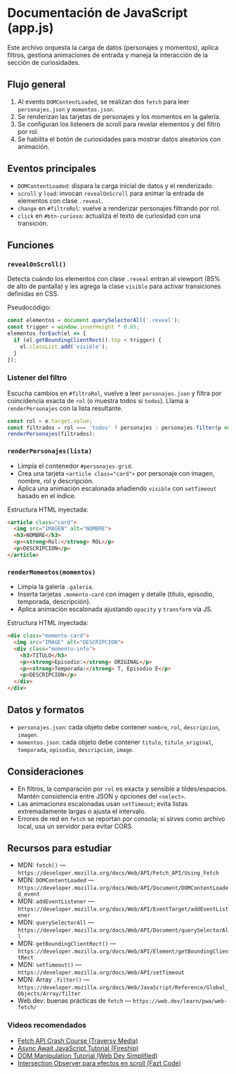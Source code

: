 # Documentación de JavaScript (app.js)

Este archivo orquesta la carga de datos (personajes y momentos), aplica filtros, gestiona animaciones de entrada y maneja la interacción de la sección de curiosidades.

## Flujo general

1. Al evento `DOMContentLoaded`, se realizan dos `fetch` para leer `personajes.json` y `momentos.json`.
2. Se renderizan las tarjetas de personajes y los momentos en la galería.
3. Se configuran los listeners de scroll para revelar elementos y del filtro por rol.
4. Se habilita el botón de curiosidades para mostrar datos aleatorios con animación.

## Eventos principales

- `DOMContentLoaded`: dispara la carga inicial de datos y el renderizado.
- `scroll` y `load`: invocan `revealOnScroll` para animar la entrada de elementos con clase `.reveal`.
- `change` en `#filtroRol`: vuelve a renderizar personajes filtrando por rol.
- `click` en `#btn-curioso`: actualiza el texto de curiosidad con una transición.

## Funciones

### `revealOnScroll()`
Detecta cuándo los elementos con clase `.reveal` entran al viewport (85% de alto de pantalla) y les agrega la clase `visible` para activar transiciones definidas en CSS.

Pseudocódigo:
```js
const elementos = document.querySelectorAll('.reveal');
const trigger = window.innerHeight * 0.85;
elementos.forEach(el => {
  if (el.getBoundingClientRect().top < trigger) {
    el.classList.add('visible');
  }
});
```

### Listener del filtro
Escucha cambios en `#filtroRol`, vuelve a leer `personajes.json` y filtra por coincidencia exacta de `rol` (o muestra todos si `todos`). Llama a `renderPersonajes` con la lista resultante.

```js
const rol = e.target.value;
const filtrados = rol === 'todos' ? personajes : personajes.filter(p => p.rol === rol);
renderPersonajes(filtrados);
```

### `renderPersonajes(lista)`
- Limpia el contenedor `#personajes-grid`.
- Crea una tarjeta `<article class="card">` por personaje con imagen, nombre, rol y descripción.
- Aplica una animación escalonada añadiendo `visible` con `setTimeout` basado en el índice.

Estructura HTML inyectada:
```html
<article class="card">
  <img src="IMAGEN" alt="NOMBRE">
  <h3>NOMBRE</h3>
  <p><strong>Rol:</strong> ROL</p>
  <p>DESCRIPCION</p>
</article>
```

### `renderMomentos(momentos)`
- Limpia la galería `.galeria`.
- Inserta tarjetas `.momento-card` con imagen y detalle (título, episodio, temporada, descripción).
- Aplica animación escalonada ajustando `opacity` y `transform` vía JS.

Estructura HTML inyectada:
```html
<div class="momento-card">
  <img src="IMAGE" alt="DESCRIPCION">
  <div class="momento-info">
    <h3>TITULO</h3>
    <p><strong>Episodio:</strong> ORIGINAL</p>
    <p><strong>Temporada:</strong> T, Episodio E</p>
    <p>DESCRIPCION</p>
  </div>
</div>
```

## Datos y formatos

- `personajes.json`: cada objeto debe contener `nombre`, `rol`, `descripcion`, `imagen`.
- `momentos.json`: cada objeto debe contener `titulo`, `titulo_original`, `temporada`, `episodio`, `descripcion`, `image`.

## Consideraciones

- En filtros, la comparación por `rol` es exacta y sensible a tildes/espacios. Mantén consistencia entre JSON y opciones del `<select>`.
- Las animaciones escalonadas usan `setTimeout`; evita listas extremadamente largas o ajusta el intervalo.
- Errores de red en `fetch` se reportan por consola; si sirves como archivo local, usa un servidor para evitar CORS.

## Recursos para estudiar

- MDN: `fetch()` — `https://developer.mozilla.org/docs/Web/API/Fetch_API/Using_Fetch`
- MDN: `DOMContentLoaded` — `https://developer.mozilla.org/docs/Web/API/Document/DOMContentLoaded_event`
- MDN: `addEventListener` — `https://developer.mozilla.org/docs/Web/API/EventTarget/addEventListener`
- MDN: `querySelectorAll` — `https://developer.mozilla.org/docs/Web/API/Document/querySelectorAll`
- MDN: `getBoundingClientRect()` — `https://developer.mozilla.org/docs/Web/API/Element/getBoundingClientRect`
- MDN: `setTimeout()` — `https://developer.mozilla.org/docs/Web/API/setTimeout`
- MDN: Array `.filter()` — `https://developer.mozilla.org/docs/Web/JavaScript/Reference/Global_Objects/Array/filter`
- Web.dev: buenas prácticas de `fetch` — `https://web.dev/learn/pwa/web-fetch/`

### Videos recomendados

- [Fetch API Crash Course (Traversy Media)](https://www.youtube.com/watch?v=Oive66jrwBs)
- [Async Await JavaScript Tutorial (Fireship)](https://www.youtube.com/watch?v=V_Kr9OSfDeU)
- [DOM Manipulation Tutorial (Web Dev Simplified)](https://www.youtube.com/watch?v=0ik6X4DJKCc)
- [Intersection Observer para efectos en scroll (Fazt Code)](https://www.youtube.com/watch?v=2IbRtjez6ag)
